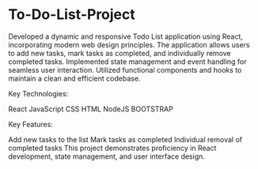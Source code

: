 # To-Do-List-Project
Developed a dynamic and responsive Todo List application using React, incorporating modern web design principles. The application allows users to add new tasks, mark tasks as completed, and individually remove completed tasks. 
Implemented state management and event handling for seamless user interaction. Utilized functional components and hooks to maintain a clean and efficient codebase.

Key Technologies:

React
JavaScript
CSS
HTML
NodeJS
BOOTSTRAP

Key Features:

Add new tasks to the list
Mark tasks as completed
Individual removal of completed tasks
This project demonstrates proficiency in React development, state management, and user interface design.
